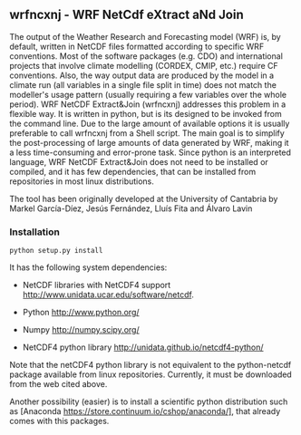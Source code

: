 
## wrfncxnj - WRF NetCdf eXtract aNd Join


The output of the Weather Research and Forecasting model (WRF) is, by default, 
written in NetCDF files formatted according to specific WRF conventions. Most 
of the software packages (e.g. CDO) and international projects that involve 
climate modelling (CORDEX, CMIP, etc.) require CF conventions. Also, the way 
output data are produced by the model in a climate run (all variables in a 
single file split in time) does not match the modeller's usage pattern (usually
requiring a few variables over the whole period). WRF NetCDF Extract&Join 
(wrfncxnj) addresses this problem in a flexible way. It is written in python, 
but is its designed to be invoked from the command line. Due to the large 
amount of available options it is usually preferable to call wrfncxnj from a 
Shell script. The main goal is to simplify the post-processing of large amounts
of data generated by WRF, making it a less time-consuming and error-prone 
task. Since python is an interpreted language, WRF NetCDF Extract&Join does 
not need to be installed or compiled, and it has few dependencies, that can 
be installed from repositories in most linux distributions.

The tool has been originally developed at the University of Cantabria by 
Markel García-Díez, Jesús Fernández, Lluís Fita and Álvaro Lavin


### Installation

```
python setup.py install
```


It has the following system dependencies:

* NetCDF libraries with NetCDF4 support http://www.unidata.ucar.edu/software/netcdf.

* Python http://www.python.org/

* Numpy http://numpy.scipy.org/

* NetCDF4 python library http://unidata.github.io/netcdf4-python/

Note that the netCDF4 python library is not equivalent to the python-netcdf 
package available from linux repositories. Currently, it must be downloaded 
from the web cited above.

Another possibility (easier) is to install a scientific python 
distribution such as [Anaconda https://store.continuum.io/cshop/anaconda/], 
that already comes with this packages. 
